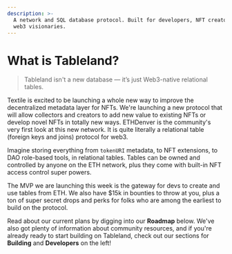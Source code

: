 ```yaml
---
description: >-
  A network and SQL database protocol. Built for developers, NFT creators, and
  web3 visionaries.
---
```


# What is Tableland?

> Tableland isn't a new database — it’s just Web3-native relational tables.

Textile is excited to be launching a whole new way to improve the decentralized metadata layer for NFTs. We're launching a new protocol that will allow collectors and creators to add new value to existing NFTs or develop novel NFTs in totally new ways. ETHDenver is the community's very first look at this new network. It is quite literally a relational table (foreign keys and joins) protocol for web3.

Imagine storing everything from `tokenURI` metadata, to NFT extensions, to DAO role-based tools, in relational tables. Tables can be owned and controlled by anyone on the ETH network, plus they come with built-in NFT access control super powers.

The MVP we are launching this week is the gateway for devs to create and use tables from ETH. We also have $15k in bounties to throw at you, plus a ton of super secret drops and perks for folks who are among the earliest to build on the protocol.

Read about our current plans by digging into our **Roadmap** below. We've also got plenty of information about community resources, and if you're already ready to start building on Tableland, check out our sections for **Building** and **Developers** on the left!
